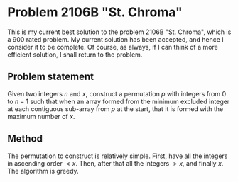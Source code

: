 # Problem 2106B "St. Chroma"
This is my current best solution to the problem 2106B "St. Chroma", which is a 900 rated problem. My current solution has been accepted, and hence I consider it to be complete. Of course, as always, if I can think of a more efficient solution, I shall return to the problem. 

## Problem statement
Given two integers $n$ and $x$, construct a permutation $p$ with integers from $0$ to $n - 1$ such that when an array formed from the minimum excluded integer at each contiguous sub-array from $p$ at the start, that it is formed with the maximum number of $x$.

## Method
The permutation to construct is relatively simple. First, have all the integers in ascending order $< x$. Then, after that all the integers $> x$, and finally $x$. The algorithm is greedy.

